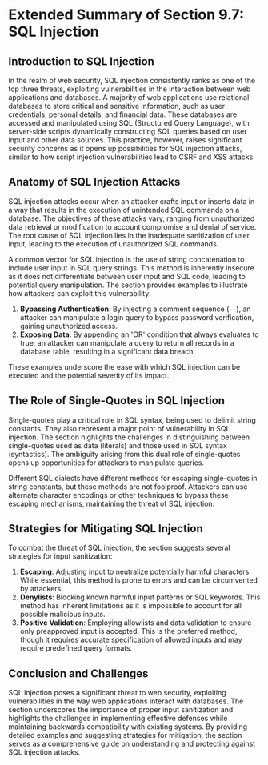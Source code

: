 # Extended Summary of Section 9.7: SQL Injection

## Introduction to SQL Injection
In the realm of web security, SQL injection consistently ranks as one of the top three threats, exploiting vulnerabilities in the interaction between web applications and databases. A majority of web applications use relational databases to store critical and sensitive information, such as user credentials, personal details, and financial data. These databases are accessed and manipulated using SQL (Structured Query Language), with server-side scripts dynamically constructing SQL queries based on user input and other data sources. This practice, however, raises significant security concerns as it opens up possibilities for SQL injection attacks, similar to how script injection vulnerabilities lead to CSRF and XSS attacks.

## Anatomy of SQL Injection Attacks
SQL injection attacks occur when an attacker crafts input or inserts data in a way that results in the execution of unintended SQL commands on a database. The objectives of these attacks vary, ranging from unauthorized data retrieval or modification to account compromise and denial of service. The root cause of SQL injection lies in the inadequate sanitization of user input, leading to the execution of unauthorized SQL commands.

A common vector for SQL injection is the use of string concatenation to include user input in SQL query strings. This method is inherently insecure as it does not differentiate between user input and SQL code, leading to potential query manipulation. The section provides examples to illustrate how attackers can exploit this vulnerability:
1. **Bypassing Authentication**: By injecting a comment sequence (`--`), an attacker can manipulate a login query to bypass password verification, gaining unauthorized access.
2. **Exposing Data**: By appending an 'OR' condition that always evaluates to true, an attacker can manipulate a query to return all records in a database table, resulting in a significant data breach.

These examples underscore the ease with which SQL injection can be executed and the potential severity of its impact.

## The Role of Single-Quotes in SQL Injection
Single-quotes play a critical role in SQL syntax, being used to delimit string constants. They also represent a major point of vulnerability in SQL injection. The section highlights the challenges in distinguishing between single-quotes used as data (literals) and those used in SQL syntax (syntactics). The ambiguity arising from this dual role of single-quotes opens up opportunities for attackers to manipulate queries.

Different SQL dialects have different methods for escaping single-quotes in string constants, but these methods are not foolproof. Attackers can use alternate character encodings or other techniques to bypass these escaping mechanisms, maintaining the threat of SQL injection.

## Strategies for Mitigating SQL Injection
To combat the threat of SQL injection, the section suggests several strategies for input sanitization:
1. **Escaping**: Adjusting input to neutralize potentially harmful characters. While essential, this method is prone to errors and can be circumvented by attackers.
2. **Denylists**: Blocking known harmful input patterns or SQL keywords. This method has inherent limitations as it is impossible to account for all possible malicious inputs.
3. **Positive Validation**: Employing allowlists and data validation to ensure only preapproved input is accepted. This is the preferred method, though it requires accurate specification of allowed inputs and may require predefined query formats.

## Conclusion and Challenges
SQL injection poses a significant threat to web security, exploiting vulnerabilities in the way web applications interact with databases. The section underscores the importance of proper input sanitization and highlights the challenges in implementing effective defenses while maintaining backwards compatibility with existing systems. By providing detailed examples and suggesting strategies for mitigation, the section serves as a comprehensive guide on understanding and protecting against SQL injection attacks.
